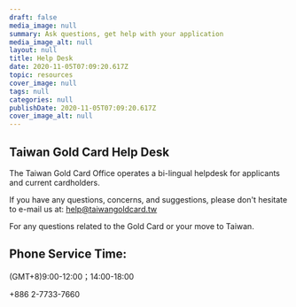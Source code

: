 ```yaml
---
draft: false
media_image: null
summary: Ask questions, get help with your application
media_image_alt: null
layout: null
title: Help Desk
date: 2020-11-05T07:09:20.617Z
topic: resources
cover_image: null
tags: null
categories: null
publishDate: 2020-11-05T07:09:20.617Z
cover_image_alt: null
---
```


## Taiwan Gold Card Help Desk

The Taiwan Gold Card Office operates a bi-lingual helpdesk for applicants and current cardholders. 

If you have any questions, concerns, and suggestions, please don't hesitate to e-mail us at: help@taiwangoldcard.tw

For any questions related to the Gold Card or your move to Taiwan.

## Phone Service Time:

(GMT+8)9:00-12:00；14:00-18:00

+886 2-7733-7660
